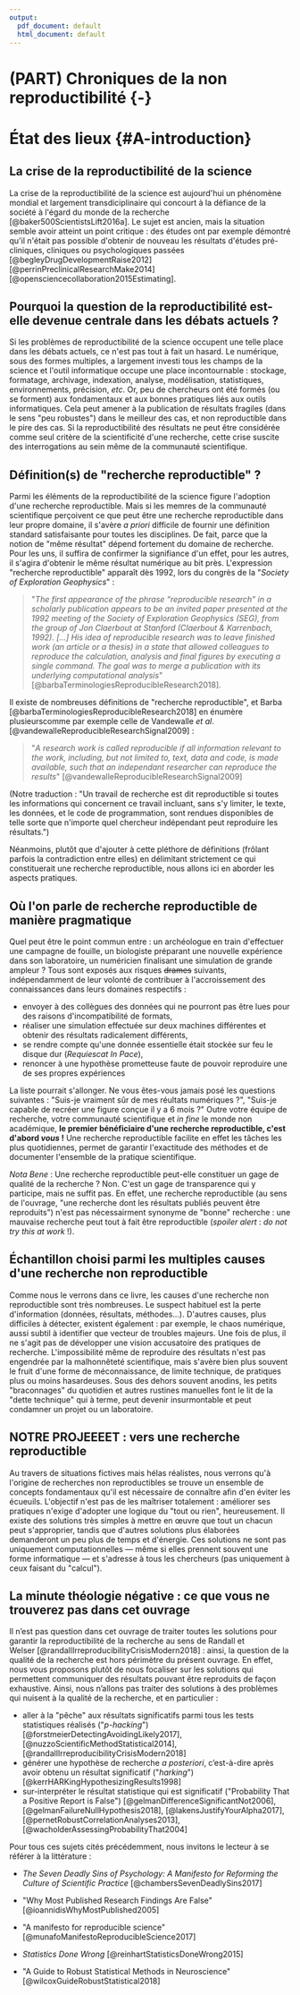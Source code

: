 ```yaml
---
output:
  pdf_document: default
  html_document: default
---
```

# (PART) Chroniques de la non reproductibilité {-}

# État des lieux {#A-introduction}

## La crise de la reproductibilité de la science

La crise de la reproductibilité de la science est aujourd'hui un phénomène 
mondial et largement transdiciplinaire qui concourt à la défiance de la société 
à l'égard du monde de la recherche [@baker500ScientistsLift2016a]. Le sujet est 
ancien, mais la situation semble avoir atteint un point critique : des études ont par exemple démontré qu'il n'était pas possible d'obtenir de nouveau les 
résultats d'études pré-cliniques, cliniques ou psychologiques passées
[@begleyDrugDevelopmentRaise2012] [@perrinPreclinicalResearchMake2014] 
[@opensciencecollaboration2015Estimating].


## Pourquoi la question de la reproductibilité est-elle devenue centrale dans les débats actuels ?

Si les problèmes de reproductibilité de la science occupent une telle place dans les débats actuels, ce n'est pas tout à fait un hasard. Le numérique, sous des formes multiples, a largement investi tous les champs de la science et l'outil informatique occupe une place incontournable : stockage, formatage,
archivage, indexation, analyse, modélisation, statistiques, 
environnements, précision, *etc*. Or, peu de chercheurs ont été 
formés (ou se forment) aux fondamentaux et aux bonnes pratiques liés aux outils informatiques. Cela peut amener à la publication de résultats fragiles (dans le sens "peu robustes") dans le meilleur des cas, et non reproductible dans le pire des cas. Si la reproductibilité des résultats ne peut être considérée comme seul critère de la scientificité d'une recherche, cette crise suscite des interrogations au sein même de la communauté scientifique.



## Définition(s) de "recherche reproductible" ?

Parmi les éléments de la reproductibilité de la science figure l'adoption d'une
recherche reproductible. Mais si les memres de la communauté scientifique perçoivent ce que peut être une recherche reproductible dans leur propre domaine, il s'avère *a priori* difficile de fournir une définition standard satisfaisante pour toutes les disciplines. De fait, parce que la notion de "même résultat" dépend fortement du domaine de recherche. Pour les uns, il suffira de confirmer la signifiance d'un effet, pour les autres, il s'agira d'obtenir le même résultat numérique au bit près. L'expression "recherche reproductible" apparaît dès 1992, lors du congrès de la "*Society of Exploration Geophysics*" :

> "*The first appearance of the phrase “reproducible research” in a scholarly publication appears to be an invited paper presented at the 1992 meeting of the Society of Exploration Geophysics (SEG), from the group of Jon Claerbout at Stanford (Claerbout & Karrenbach, 1992). […] His idea of reproducible research was to leave finished work (an article or a thesis) in a state that allowed colleagues to reproduce the calculation, analysis and final figures by executing a single command. The goal was to merge a publication with its underlying computational analysis*" [@barbaTerminologiesReproducibleResearch2018].

Il existe de nombreuses définitions de "recherche reproductible", et Barba [@barbaTerminologiesReproducibleResearch2018] en énumère plusieurscomme par exemple celle de Vandewalle *et al*. [@vandewalleReproducibleResearchSignal2009] : 

> "*A research work is called reproducible if all information relevant to the work, including, but not limited to, text, data and code, is made available, such that an independant researcher can reproduce the results*" [@vandewalleReproducibleResearchSignal2009]

(Notre traduction : "Un travail de recherche est dit reproductible si toutes les informations qui concernent ce travail incluant, sans s'y limiter, le texte, les données, et le code de programmation, sont rendues disponibles de telle sorte que n'importe quel chercheur indépendant peut reproduire les résultats.")

Néanmoins, plutôt que d'ajouter à cette pléthore de définitions (frôlant parfois la contradiction entre elles) en délimitant strictement ce qui constituerait une recherche reproductible, nous allons ici en aborder les aspects pratiques.


## Où l'on parle de recherche reproductible de manière pragmatique

Quel peut être le point commun entre : un archéologue en train d'effectuer une campagne de fouille, 
un biologiste préparant une nouvelle expérience dans son laboratoire,
un numéricien finalisant une simulation de grande ampleur ?
Tous sont exposés aux risques ~~drames~~ suivants, indépendamment de leur volonté de contribuer à l'accroissement
des connaissances dans leurs domaines respectifs : 

- envoyer à des collègues des données qui ne pourront pas être lues pour des raisons
d'incompatibilité de formats,
- réaliser une simulation effectuée sur deux machines différentes et obtenir des résultats radicalement différents,
- se rendre compte qu'une donnée essentielle était stockée sur feu le disque dur (*Requiescat In Pace*),
- renoncer à une hypothèse prometteuse faute de pouvoir reproduire une de ses propres expériences

La liste pourrait s'allonger.
Ne vous êtes-vous jamais posé les questions suivantes : "Suis-je vraiment sûr de mes réultats numériques ?", "Suis-je capable de recréer une figure conçue il y a 6 mois ?" Outre votre équipe de recherche, votre communauté scientifique et *in fine* le monde non académique, **le premier bénéficiaire d'une recherche reproductible, c'est d'abord *vous* !** Une recherche reproductible facilite en effet les tâches les plus quotidiennes, permet de garantir l'exactitude des méthodes et de documenter l'ensemble de la pratique scientifique. 

*Nota Bene* : Une recherche reproductible peut-elle constituer un gage de qualité de la recherche ? Non. C'est un gage de transparence qui y
participe, mais ne suffit pas. En effet, une recherche reproductible (au sens de l'ouvrage, "une recherche dont les résultats publiés peuvent être reproduits") n'est pas nécessairment synonyme de "bonne"
recherche : une mauvaise recherche peut tout à fait être
reproductible (*spoiler alert* : *do not try this at work* !).



## Échantillon choisi parmi les multiples causes d'une recherche non reproductible

Comme nous le verrons dans ce livre, les causes d'une recherche
non reproductible sont très nombreuses. Le suspect habituel est la perte d'information (données, résultats, méthodes...).
D'autres causes, plus difficiles à détecter, existent également : par exemple, le chaos numérique, aussi subtil à identifier que vecteur de troubles majeurs. 
Une fois de plus, il ne s'agit pas de développer une vision accusatoire des pratiques de recherche. L'impossibilité même de reproduire des résultats n'est
pas engendrée par la malhonnêteté scientifique, mais s'avère bien plus souvent
le fruit d'une forme de méconnaissance, de limite technique, de pratiques plus ou moins hasardeuses. Sous des dehors souvent anodins, les petits "braconnages" du quotidien et autres rustines manuelles font le lit de la "dette technique" qui à terme, peut devenir insurmontable et peut condamner un projet ou un laboratoire. 


## NOTRE PROJEEEET : vers une recherche reproductible

Au travers de situations fictives mais hélas réalistes, nous verrons qu'à l'origine de recherches non reproductibles se trouve un ensemble de concepts fondamentaux qu'il est nécessaire de connaître afin d'en éviter les écueuils. L'objectif n'est pas de les maîtriser totalement : améliorer ses pratiques n'exige d'adopter une logique du "tout ou rien", heureusement. Il existe
des solutions très simples à mettre en œuvre que tout un chacun peut s'approprier, tandis que d'autres solutions 
plus élaborées demanderont un peu plus de temps et d'énergie. Ces solutions ne sont pas uniquement computationnelles — même si elles prennent souvent une forme informatique — et s'adresse à tous les chercheurs (pas uniquement à ceux faisant du "calcul").


## La minute théologie négative : ce que vous ne trouverez pas dans cet ouvrage

Il n’est pas question dans cet ouvrage de traiter toutes les solutions pour garantir la reproductibilité de la recherche au sens de Randall et Welser [@randallIrreproducibilityCrisisModern2018] : ainsi, la question de la qualité de la recherche est hors périmètre du présent ouvrage. En effet, nous vous proposons plutôt de nous focaliser sur les solutions qui permettent communiquer des résultats pouvant être reproduits de façon exhaustive. 
Ainsi, nous n’allons pas traiter des solutions à des problèmes qui nuisent à la qualité de la recherche, et en particulier : 

- aller à la "pêche" aux résultats significatifs parmi tous les tests statistiques réalisés ("*p-hacking*") [@forstmeierDetectingAvoidingLikely2017], [@nuzzoScientificMethodStatistical2014], [@randallIrreproducibilityCrisisModern2018]
- générer une hypothèse de recherche *a posteriori*, c’est-à-dire après avoir obtenu un résultat significatif ("*harking*") [@kerrHARKingHypothesizingResults1998]
- sur-interpréter le résultat statistique qui est significatif ("Probability That a Positive Report is False") [@gelmanDifferenceSignificantNot2006], [@gelmanFailureNullHypothesis2018], [@lakensJustifyYourAlpha2017], [@pernetRobustCorrelationAnalyses2013], [@wacholderAssessingProbabilityThat2004]

Pour tous ces sujets cités précédemment, nous invitons le lecteur à se référer à la littérature : 

 - *The Seven Deadly Sins of Psychology: A Manifesto for Reforming the Culture of Scientific Practice* [@chambersSevenDeadlySins2017]

 - "Why Most Published Research Findings Are False" [@ioannidisWhyMostPublished2005]

 - "A manifesto for reproducible science" [@munafoManifestoReproducibleScience2017]

 - *Statistics Done Wrong* [@reinhartStatisticsDoneWrong2015]

 - "A Guide to Robust Statistical Methods in Neuroscience" [@wilcoxGuideRobustStatistical2018]


